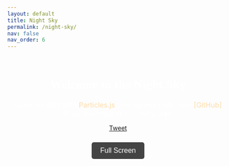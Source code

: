 ```yaml
---
layout: default
title: Night Sky
permalink: /night-sky/
nav: false
nav_order: 6
---
```



<style>
  #typedtext {
      font-family: 'Gloria Hallelujah', cursive;
      white-space: pre-wrap; 
  }
  #particles-js {
  position: fixed;
  top: 0;
  left: 0;
  width: 100%;
  height: 100%;
  z-index: -1;
  overflow: hidden;
  }

  .sky-content {
    position: relative;
    z-index: 1; 
    color: white; 
    text-align: center;
    padding: 10px;
    margin-top: 0px; 
    height: 120vh;
  }
  .copy-btn {
    margin: 15px 0;
    padding: 10px 20px;
    font-size: 16px;
    background-color: #444;
    color: white;
    border: none;
    border-radius: 5px;
    cursor: pointer;
    transition: background-color 0.3s ease, transform 0.2s ease;
  }

  .copy-btn:hover {
    background-color: #ffddaa;
    color: #000;
    transform: scale(1.05);
  }

  .build-with, .source-code {
    margin: 10px 0;
    font-size: 16px;
  }

  .build-with a, .source-code a {
    text-decoration: none;
    color: #ffddaa;
    transition: color 0.3s ease;
  }

  .build-with a:hover, .source-code a:hover {
    color: #ffffff;
  }

  body.fullscreen .sky-content,
  body.fullscreen header,
  body.fullscreen footer {
    display: none; 
  }

  body.fullscreen #particles-js {
    position: fixed;
    top: 0;
    left: 0;
    width: 100%;
    height: 100%;
    z-index: 1; 
  }

  .fullscreen-btn {
    margin-top: 10px;
    padding: 10px 20px;
    font-size: 16px;
    background-color: #444;
    color: white;
    border: none;
    border-radius: 5px;
    cursor: pointer;
    transition: background-color 0.3s ease, transform 0.2s ease;
  }

  .fullscreen-btn:hover {
    background-color: #ffddaa;
    color: #000;
    transform: scale(1.05);
  }
</style>
<script async src="https://platform.twitter.com/widgets.js" charset="utf-8"></script>

<div id="particles-js"></div>

<div class="sky-content" id="sky-content">
  <h1 class="post-title" style="font-family: 'Gloria Hallelujah', cursive; margin-bottom: 20px;">Welcome to the Night Sky</h1>
    
  <p class="build-with">
  :sparkles: Built with <a href="https://vincentgarreau.com/particles.js/" target="_blank">Particles.js</a>. 
  See source code here <a href="https://github.com/Physics-Morris/night-sky" target="_blank" style="color: #ffddaa;">[GitHub]</a>. Share this night sky ~ :milky_way:
  </p>

  <p>
  <a class="twitter-share-button"
    href="https://twitter.com/intent/tweet?text=Check%20out%20this%20beautiful%20Night%20Sky%20Wallpaper!&url=https://github.com/Physics-Morris/night-sky&hashtags=NightSky,Wallpaper,ParticlesJS" data-size="large"> Tweet 
  </a>
  </p>

  <button id="fullscreen-button" class="fullscreen-btn">Full Screen</button>

</div>


<script>
  function initializeParticles() {
    particlesJS("particles-js", {
      "particles": {
        "number": {
          "value": 5000,
          "density": {
            "enable": true,
            "value_area": 2000 
          }
        },
        "color": {
          "value": ["#ffffff", "#ffddaa", "#aad4ff", "#ff9999"]
        },
        "shape": {
          "type": "circle",
          "stroke": {
            "width": 0,
            "color": "#000000"
          }
        },
        "opacity": {
          "value": 1.0,
          "random": true,
          "anim": {
            "enable": true,
            "speed": 0.5, 
            "opacity_min": 0.3,
            "sync": false
          }
        },
        "size": {
          "value": 2,
          "random": true,
          "anim": {
            "enable": true,
            "speed": 0.3,
            "size_min": 0.5,
            "sync": false
          }
        },
        "line_linked": {
          "enable": false 
        },
        "move": {
          "enable": true,
          "speed": 0.01, 
          "direction": "none",
          "random": true,
          "straight": false,
          "out_mode": "out",
          "bounce": false
        }
      },
      "interactivity": {
        "detect_on": "canvas",
        "events": {
          "onhover": {
            "enable": false
          },
          "onclick": {
            "enable": false
          },
          "resize": true
        }
      },
      "retina_detect": true
    });
  }

  // Function to destroy particles instance
  function destroyParticles() {
    if (window.pJSDom && window.pJSDom.length > 0) {
      window.pJSDom[0].pJS.fn.vendors.destroypJS();
      window.pJSDom = [];
    }
  }

  initializeParticles();

function createShootingStar() {
  const canvas = document.querySelector(".particles-js-canvas-el");
  const ctx = canvas.getContext("2d");

  const elementColors = [
    { name: "Nitrogen/Oxygen", colors: ["rgba(255, 69, 0, 1)", "rgba(255, 69, 0, 0)"] }, // Red
    { name: "Iron", colors: ["rgba(255, 255, 0, 1)", "rgba(255, 255, 0, 0)"] }, // Yellow
    { name: "Calcium", colors: ["rgba(138, 43, 226, 1)", "rgba(138, 43, 226, 0)"] }, // Violet
    { name: "Sodium", colors: ["rgba(255, 165, 0, 1)", "rgba(255, 165, 0, 0)"] }, // Orange
    { name: "Magnesium", colors: ["rgba(135, 206, 250, 1)", "rgba(135, 206, 250, 0)"] }, // Light blue
    { name: "Copper", colors: ["rgba(70, 130, 180, 1)", "rgba(70, 130, 180, 0)"] }, // Blue
  ];

  const randomElement = elementColors[Math.floor(Math.random() * elementColors.length)];

  const star = {
    x: Math.random() * canvas.width,
    y: Math.random() * canvas.height,
    size: Math.random() * 5 + 2,
    speedX: Math.random() * 8 - 2,
    speedY: Math.random() * 8 - 2,
    opacity: 1,
    trailLength: 0,
    fading: false,
  };

  function animateStar() {
    if (!star.fading) {
      star.opacity -= 0.008; 
      if (star.opacity <= 0) {
        return; 
      }
    }

    const velocity = Math.sqrt(star.speedX ** 2 + star.speedY ** 2);
    const tailX = star.x - star.trailLength * (star.speedX / velocity);
    const tailY = star.y - star.trailLength * (star.speedY / velocity);

    star.trailLength += velocity * 0.5;

    // trail
    const gradient = ctx.createLinearGradient(star.x, star.y, tailX, tailY);
    gradient.addColorStop(0, `rgba(255, 255, 255, ${star.opacity})`);
    gradient.addColorStop(1, `rgba(${parseColor(randomElement.colors[0])}, 0)`);

    ctx.globalCompositeOperation = "lighter";
    ctx.beginPath();
    ctx.strokeStyle = gradient;

    ctx.lineWidth = Math.max(1, star.size - star.trailLength / 50);
    ctx.moveTo(star.x, star.y);
    ctx.lineTo(tailX, tailY);
    ctx.stroke();

    ctx.beginPath();
    ctx.arc(star.x, star.y, star.size * 0.4, 0, Math.PI * 2);
    ctx.fillStyle = `rgba(255, 255, 255, ${star.opacity})`;
    ctx.fill();

    star.x += star.speedX;
    star.y += star.speedY;

    requestAnimationFrame(animateStar);
  }


  animateStar();
}

function parseColor(rgba) {
  const result = rgba.match(/\d+/g);
  return result.slice(0, 3).join(",");
}

setInterval(createShootingStar, Math.random() * 500 + 250);

</script>

<script>
  const copyButton = document.getElementById("copy-button");

  copyButton.addEventListener("click", async () => {
    const urlToCopy = window.location.href;
    try {
      await navigator.clipboard.writeText(urlToCopy);

      copyButton.textContent = "Copied!";
      copyButton.classList.add("success");

      setTimeout(() => {
        copyButton.textContent = "Copy Website Link";
        copyButton.classList.remove("success");
      }, 3000);
    } catch (err) {
      console.error("Failed to copy:", err);
    }
  });
</script>

<script>
  const fullscreenButton = document.getElementById('fullscreen-button');
  const particlesContainer = document.getElementById('particles-js');

  fullscreenButton.addEventListener('click', () => {
    if (!document.fullscreenElement) {
      particlesContainer.requestFullscreen()
        .then(() => {
          destroyParticles();
          initializeParticles();
          document.body.classList.add('fullscreen');
        })
        .catch((err) => {
          console.error(`Error attempting fullscreen: ${err.message}`);
        });
    } else {
      document.exitFullscreen()
        .then(() => {
          destroyParticles();
          initializeParticles();
          document.body.classList.remove('fullscreen');
        })
        .catch((err) => {
          console.error(`Error exiting fullscreen: ${err.message}`);
        });
    }
  });

  document.addEventListener('fullscreenchange', () => {
    if (!document.fullscreenElement) {
      destroyParticles();
      initializeParticles();
      document.body.classList.remove('fullscreen');
    }
  });
</script>

<script>
  function shareNightSky() {
    if (navigator.share) {
      navigator.share({
        title: 'Night Sky Wallpaper',
        url: window.location.href
      }).then(() => {
        console.log('Thanks for sharing!');
      }).catch((err) => {
        console.error('Error sharing:', err);
      });
    } else {
      alert("Your browser doesn't support sharing. You can manually copy the link: " + window.location.href);
    }
  }
</script>